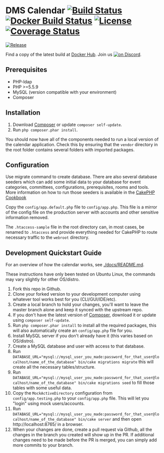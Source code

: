 # DMS Calendar [![Build Status](https://travis-ci.org/Dallas-Makerspace/calendar.svg?branch=master)](https://travis-ci.org/Dallas-Makerspace/calendar) [![Docker Build Status](https://img.shields.io/docker/build/dallasmakerspace/calendar.svg)](https://hub.docker.com/r/dallasmakerspace/calendar) [![License](https://img.shields.io/github/license/Dallas-Makerspace/calendar.svg?style=flat-square)](https://github.com/Dallas-Makerspace/calendar/blob/master/LICENCE) [![Coverage Status](https://coveralls.io/repos/github/Dallas-Makerspace/calendar/badge.svg?branch=master)](https://coveralls.io/github/Dallas-Makerspace/calendar?branch=master)
[![Release](https://img.shields.io/github/tag/Dallas-Makerspace/calendar.svg?style=flat-square)](https://github.com/Dallas-Makerspace/calendar/tags)


Find a copy of the latest build at [Docker Hub](https://hub.docker.com/r/dallasmakerspace/calendar/). Join us <a href="https://discord.gg/rDVJgbe"><img src="https://img.shields.io/discord/300062029559889931.svg?logo=discord" alt="on Discord"></a>.

## Prerequisites

* PHP-ldap
* PHP >=5.5.9
* MySQL (version compatible with your environment)
* Composer

## Installation

1. Download [Composer](http://getcomposer.org/doc/00-intro.md) or update `composer self-update`.
2. Run `php composer.phar install`.

You should now have all of the components needed to run a local version of the calendar application. Check this by ensuring that the `vendor` directory in the root folder contains several folders with imported packages.

## Configuration

Use migrate command to create database.  There are also several database seeders which can add some initial data to your database for event categories, committees, configurations, prerequisites, rooms and tools. More information on how to run those seeders is available in the [CakePHP Cookbook](https://book.cakephp.org/3.0/en/migrations.html#seed-seeding-your-database)

Copy the `config/app.default.php` file to `config/app.php`. This file is a mirror of the config file on the production server with accounts and other sensitive information removed.

The `.htaccess-sample` file in the root directory can, in most cases, be renamed to `.htaccess` and provide everything needed for CakePHP to route necessary traffic to the `webroot` directory.

## Development Quickstart Guide

For an overview of how the calendar works, see [./docs/README.md](./docs/README.md).

These instructions have only been tested on Ubuntu Linux, the commands may vary slightly for other OS/distro.
1. Fork this repo in Github.
2. Clone your forked version to your development computer using whatever tool works best for you (CLI/GUI/IDE/etc).
3. Create a local branch to hold your changes, you'll want to leave the master branch alone and keep it synced with the upstream repo.
4. If you don't have the latest version of [Composer](http://getcomposer.org/doc/00-intro.md), download it or update using `composer self-update`.
5. Run `php composer.phar install` to install all the required packages, this will also automatically create an `config/app.php` file for you.
6. Install MySQL server if you don't already have it (this varies based on OS/distro).
7. Create a MySQL database and user with access to that database.
8. Run `DATABASE_URL="mysql://mysql_user_you_made:password_for_that_user@localhost/name_of_the_database" bin/cake migrations migrate` this will create all the necessary tables/structure.
9. Run `DATABASE_URL="mysql://mysql_user_you_made:password_for_that_user@localhost/name_of_the_database" bin/cake migrations seed` to fill those tables with some useful data.
10. Copy the `MockActiveDirectory` configuration from `config/app.testing.php` to your `config/app.php` file. This will let you "login" using mock users/accounts.
11. Run `DATABASE_URL="mysql://mysql_user_you_made:password_for_that_user@localhost/name_of_the_database" bin/cake server` and then open http://localhost:8765/ in a browser.
12. When your changes are done, create a pull request via Github, all the changes in the branch you created will show up in the PR. If additional changes need to be made before the PR is merged, you can simply add more commits to your branch.
